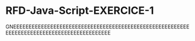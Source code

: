 # RFD-Java-Script-EXERCICE-1
GNEEEEEEEEEEEEEEEEEEEEEEEEEEEEEEEEEEEEEEEEEEEEEEEEEEEEEEEEEEEEEEEEEEEEEEEEEEEEEEEEEEEEEEEEEEE
